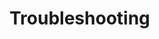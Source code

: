 [title]: # (Troubleshooting)
[tags]: # (introduction)
[priority]: # (500)
[display]: # (none)
# Troubleshooting

<!-- add and overview of covered troubleshooting topics 

This section might not be needed depending on scope/complexity of integration.-->
